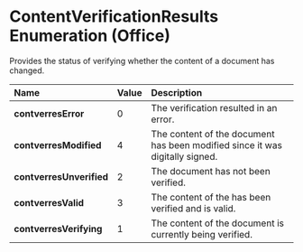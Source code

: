 
# ContentVerificationResults Enumeration (Office)

Provides the status of verifying whether the content of a document has changed.



|**Name**|**Value**|**Description**|
|:-----|:-----|:-----|
| **contverresError**|0|The verification resulted in an error.|
| **contverresModified**|4|The content of the document has been modified since it was digitally signed.|
| **contverresUnverified**|2|The document has not been verified.|
| **contverresValid**|3|The content of the has been verified and is valid.|
| **contverresVerifying**|1|The content of the document is currently being verified.|
